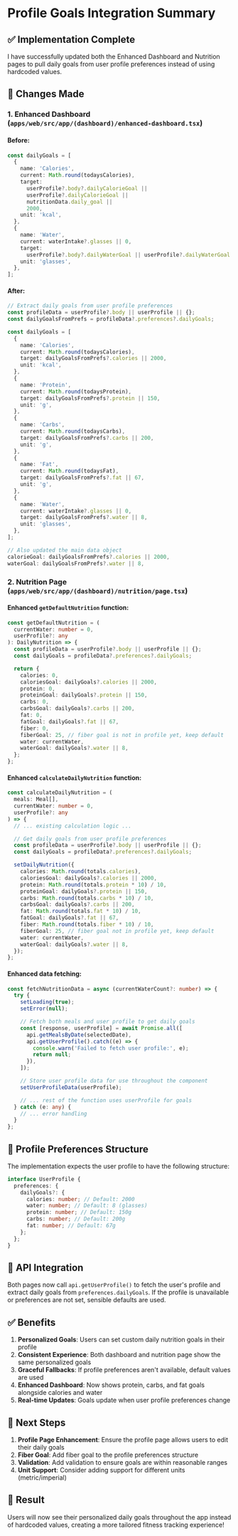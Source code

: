 # Profile Goals Integration Summary

## ✅ **Implementation Complete**

I have successfully updated both the Enhanced Dashboard and Nutrition pages to pull daily goals from user profile preferences instead of using hardcoded values.

## 🔄 **Changes Made**

### **1. Enhanced Dashboard (`apps/web/src/app/(dashboard)/enhanced-dashboard.tsx`)**

#### **Before:**

```typescript
const dailyGoals = [
  {
    name: 'Calories',
    current: Math.round(todaysCalories),
    target:
      userProfile?.body?.dailyCalorieGoal ||
      userProfile?.dailyCalorieGoal ||
      nutritionData.daily_goal ||
      2000,
    unit: 'kcal',
  },
  {
    name: 'Water',
    current: waterIntake?.glasses || 0,
    target:
      userProfile?.body?.dailyWaterGoal || userProfile?.dailyWaterGoal || 8,
    unit: 'glasses',
  },
];
```

#### **After:**

```typescript
// Extract daily goals from user profile preferences
const profileData = userProfile?.body || userProfile || {};
const dailyGoalsFromPrefs = profileData?.preferences?.dailyGoals;

const dailyGoals = [
  {
    name: 'Calories',
    current: Math.round(todaysCalories),
    target: dailyGoalsFromPrefs?.calories || 2000,
    unit: 'kcal',
  },
  {
    name: 'Protein',
    current: Math.round(todaysProtein),
    target: dailyGoalsFromPrefs?.protein || 150,
    unit: 'g',
  },
  {
    name: 'Carbs',
    current: Math.round(todaysCarbs),
    target: dailyGoalsFromPrefs?.carbs || 200,
    unit: 'g',
  },
  {
    name: 'Fat',
    current: Math.round(todaysFat),
    target: dailyGoalsFromPrefs?.fat || 67,
    unit: 'g',
  },
  {
    name: 'Water',
    current: waterIntake?.glasses || 0,
    target: dailyGoalsFromPrefs?.water || 8,
    unit: 'glasses',
  },
];

// Also updated the main data object
calorieGoal: dailyGoalsFromPrefs?.calories || 2000,
waterGoal: dailyGoalsFromPrefs?.water || 8,
```

### **2. Nutrition Page (`apps/web/src/app/(dashboard)/nutrition/page.tsx`)**

#### **Enhanced `getDefaultNutrition` function:**

```typescript
const getDefaultNutrition = (
  currentWater: number = 0,
  userProfile?: any
): DailyNutrition => {
  const profileData = userProfile?.body || userProfile || {};
  const dailyGoals = profileData?.preferences?.dailyGoals;

  return {
    calories: 0,
    caloriesGoal: dailyGoals?.calories || 2000,
    protein: 0,
    proteinGoal: dailyGoals?.protein || 150,
    carbs: 0,
    carbsGoal: dailyGoals?.carbs || 200,
    fat: 0,
    fatGoal: dailyGoals?.fat || 67,
    fiber: 0,
    fiberGoal: 25, // fiber goal is not in profile yet, keep default
    water: currentWater,
    waterGoal: dailyGoals?.water || 8,
  };
};
```

#### **Enhanced `calculateDailyNutrition` function:**

```typescript
const calculateDailyNutrition = (
  meals: Meal[],
  currentWater: number = 0,
  userProfile?: any
) => {
  // ... existing calculation logic ...

  // Get daily goals from user profile preferences
  const profileData = userProfile?.body || userProfile || {};
  const dailyGoals = profileData?.preferences?.dailyGoals;

  setDailyNutrition({
    calories: Math.round(totals.calories),
    caloriesGoal: dailyGoals?.calories || 2000,
    protein: Math.round(totals.protein * 10) / 10,
    proteinGoal: dailyGoals?.protein || 150,
    carbs: Math.round(totals.carbs * 10) / 10,
    carbsGoal: dailyGoals?.carbs || 200,
    fat: Math.round(totals.fat * 10) / 10,
    fatGoal: dailyGoals?.fat || 67,
    fiber: Math.round(totals.fiber * 10) / 10,
    fiberGoal: 25, // fiber goal not in profile yet, keep default
    water: currentWater,
    waterGoal: dailyGoals?.water || 8,
  });
};
```

#### **Enhanced data fetching:**

```typescript
const fetchNutritionData = async (currentWaterCount?: number) => {
  try {
    setLoading(true);
    setError(null);

    // Fetch both meals and user profile to get daily goals
    const [response, userProfile] = await Promise.all([
      api.getMealsByDate(selectedDate),
      api.getUserProfile().catch((e) => {
        console.warn('Failed to fetch user profile:', e);
        return null;
      }),
    ]);

    // Store user profile data for use throughout the component
    setUserProfileData(userProfile);

    // ... rest of the function uses userProfile for goals
  } catch (e: any) {
    // ... error handling
  }
};
```

## 🎯 **Profile Preferences Structure**

The implementation expects the user profile to have the following structure:

```typescript
interface UserProfile {
  preferences: {
    dailyGoals?: {
      calories: number; // Default: 2000
      water: number; // Default: 8 (glasses)
      protein: number; // Default: 150g
      carbs: number; // Default: 200g
      fat: number; // Default: 67g
    };
  };
}
```

## 🔧 **API Integration**

Both pages now call `api.getUserProfile()` to fetch the user's profile and extract daily goals from `preferences.dailyGoals`. If the profile is unavailable or preferences are not set, sensible defaults are used.

## ✅ **Benefits**

1. **Personalized Goals**: Users can set custom daily nutrition goals in their profile
2. **Consistent Experience**: Both dashboard and nutrition page show the same personalized goals
3. **Graceful Fallbacks**: If profile preferences aren't available, default values are used
4. **Enhanced Dashboard**: Now shows protein, carbs, and fat goals alongside calories and water
5. **Real-time Updates**: Goals update when user profile preferences change

## 🔄 **Next Steps**

1. **Profile Page Enhancement**: Ensure the profile page allows users to edit their daily goals
2. **Fiber Goal**: Add fiber goal to the profile preferences structure
3. **Validation**: Add validation to ensure goals are within reasonable ranges
4. **Unit Support**: Consider adding support for different units (metric/imperial)

## 🎉 **Result**

Users will now see their personalized daily goals throughout the app instead of hardcoded values, creating a more tailored fitness tracking experience!
